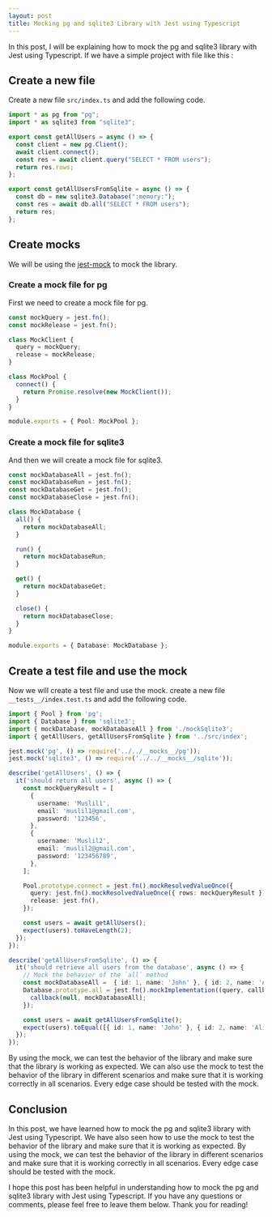 ```yaml
---
layout: post
title: Mocking pg and sqlite3 Library with Jest using Typescript
---
```


In this post, I will be explaining how to mock the pg and sqlite3 library with Jest using Typescript. If we have a simple project with file like this :

## Create a new file

Create a new file `src/index.ts` and add the following code.

```typescript
import * as pg from "pg";
import * as sqlite3 from "sqlite3";

export const getAllUsers = async () => {
  const client = new pg.Client();
  await client.connect();
  const res = await client.query("SELECT * FROM users");
  return res.rows;
};

export const getAllUsersFromSqlite = async () => {
  const db = new sqlite3.Database(":memory:");
  const res = await db.all("SELECT * FROM users");
  return res;
};
```

## Create mocks

We will be using the [jest-mock](https://jestjs.io/docs/manual-mocks) to mock the library. 


### Create a mock file for pg

First we need to create a mock file for pg.

```typescript
const mockQuery = jest.fn();
const mockRelease = jest.fn();

class MockClient {
  query = mockQuery;
  release = mockRelease;
}

class MockPool {
  connect() {
    return Promise.resolve(new MockClient());
  }
}

module.exports = { Pool: MockPool };
```

### Create a mock file for sqlite3

And then we will create a mock file for sqlite3.

```typescript
const mockDatabaseAll = jest.fn();
const mockDatabaseRun = jest.fn();
const mockDatabaseGet = jest.fn();
const mockDatabaseClose = jest.fn();

class MockDatabase {
  all() {
    return mockDatabaseAll;
  }

  run() {
    return mockDatabaseRun;
  }

  get() {
    return mockDatabaseGet;
  }

  close() {
    return mockDatabaseClose;
  }
}

module.exports = { Database: MockDatabase };
```

## Create a test file and use the mock

Now we will create a test file and use the mock. create a new file `__tests__/index.test.ts` and add the following code.

```typescript
import { Pool } from 'pg';
import { Database } from 'sqlite3';
import { mockDatabase, mockDatabaseAll } from './mockSqlite3';
import { getAllUsers, getAllUsersFromSqlite } from '../src/index';

jest.mock('pg', () => require('../../__mocks__/pg'));
jest.mock('sqlite3', () => require('../../__mocks__/sqlite'));

describe('getAllUsers', () => {
  it('should return all users', async () => {
    const mockQueryResult = [
      {
        username: 'Muslil1',
        email: 'muslil1@gmail.com',
        password: '123456',
      },
      {
        username: 'Muslil2',
        email: 'muslil2@gmail.com',
        password: '123456789',
      },
    ];

    Pool.prototype.connect = jest.fn().mockResolvedValueOnce({
      query: jest.fn().mockResolvedValueOnce({ rows: mockQueryResult }),
      release: jest.fn(),
    });

    const users = await getAllUsers();
    expect(users).toHaveLength(2);
  });
});

describe('getAllUsersFromSqlite', () => {
  it('should retrieve all users from the database', async () => {
    // Mock the behavior of the `all` method
    const mockDatabaseAll =  { id: 1, name: 'John' }, { id: 2, name: 'Alice' };
    Database.prototype.all = jest.fn().mockImplementation((query, callback) => {
      callback(null, mockDatabaseAll);
    });

    const users = await getAllUsersFromSqlite();
    expect(users).toEqual([{ id: 1, name: 'John' }, { id: 2, name: 'Alice' }]);
  });
});
```

By using the mock, we can test the behavior of the library and make sure that the library is working as expected. We can also use the mock to test the behavior of the library in different scenarios and make sure that it is working correctly in all scenarios. Every edge case should be tested with the mock. 

## Conclusion

In this post, we have learned how to mock the pg and sqlite3 library with Jest using Typescript. We have also seen how to use the mock to test the behavior of the library and make sure that it is working as expected. By using the mock, we can test the behavior of the library in different scenarios and make sure that it is working correctly in all scenarios. Every edge case should be tested with the mock. 

I hope this post has been helpful in understanding how to mock the pg and sqlite3 library with Jest using Typescript. If you have any questions or comments, please feel free to leave them below. Thank you for reading!